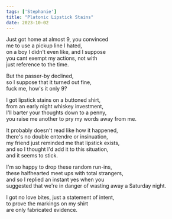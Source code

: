 ```yaml
---
tags: ['Stephanie']
title: "Platonic Lipstick Stains"
date: 2023-10-02
---
```


Just got home at almost 9, you convinced  
me to use a pickup line I hated,  
on a boy I didn't even like, and I suppose  
you cant exempt my actions, not with  
just reference to the time.

But the passer-by declined,  
so I suppose that it turned out fine,  
fuck me, how's it only 9?

I got lipstick stains on a buttoned shirt,  
from an early night whiskey investment,  
I'll barter your thoughts down to a penny,  
you raise me another to pry my words away from me.

It probably doesn't read like how it happened,  
there's no double entendre or insinuation,  
my friend just reminded me that lipstick exists,  
and so I thought I'd add it to this situation,  
and it seems to stick.

I'm so happy to drop these random run-ins,  
these halfhearted meet ups with total strangers,  
and so I replied an instant yes when you  
suggested that we're in danger of wasting away a Saturday night.

I got no love bites, just a statement of intent,  
to prove the markings on my shirt  
are only fabricated evidence.
